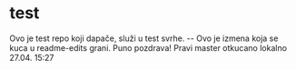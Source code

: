 # test
Ovo je test repo koji dapače, služi u test svrhe.
-- Ovo je izmena koja se kuca u readme-edits grani.
Puno pozdrava!
Pravi master
otkucano lokalno 27.04. 15:27
